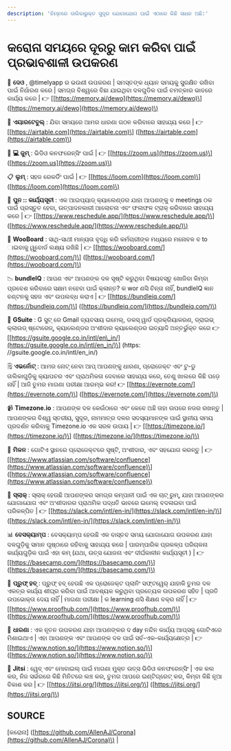 ```yaml
---
description: 'ନିମ୍ନରେ ତାଲିକାଭୁକ୍ତ ସୁଦୂର ଯୋଗାଯୋଗ ପାଇଁ ଏଠାରେ କିଛି ସାଧନ ଅଛି:'
---
```


# କରୋନା ସମୟରେ ଦୂରରୁ କାମ କରିବା ପାଇଁ ପ୍ରଭାବଶାଳୀ ଉପକରଣ



🎯  **ଦେଓ** , @timelyapp ର ଭଉଣୀ ଉପକରଣ \| ସମସ୍ତଙ୍କ ଧ୍ୟାନ ସମୟକୁ ସୁରକ୍ଷିତ ରଖିବା ପାଇଁ ନିର୍ଧାରଣ କରେ \| ସମଗ୍ର ବିଶ୍ୱରେ ବିଛା ଯାଇଥିବା ଦଳଗୁଡିକ ପାଇଁ ଚମତ୍କାର ଭାବରେ କାର୍ଯ୍ୟ କରେ \| 👉 \[[https://memory.ai/dewo](https://memory.ai/dewo)\] \([https://memory.ai/dewo](https://memory.ai/dewo)\)

📃  **ଏୟାରଟେବୁଲ୍** : ଯିବା ସମୟରେ ଆମର ଧାରଣା ଗଠନ କରିବାରେ ସାହାଯ୍ୟ କରେ \| 👉 \[[https://airtable.com](https://airtable.com)\] \([https://airtable.com](https://airtable.com)\)

👩‍  **💻 ଜୁମ୍** : ଭିଡିଓ କନଫରେନ୍ସିଂ ପାଇଁ \| 👉 \[[https://zoom.us](https://zoom.us)\] \([https://zoom.us](https://zoom.us)\)

📋  **ଲୁମ୍** : ସହଜ ରେକର୍ଡିଂ ପାଇଁ \| 👉 \[[https://loom.com](https://loom.com)\] \([https://loom.com](https://loom.com)\)

📅  **ପୁନ :: କାର୍ଯ୍ୟସୂଚୀ** : ଏକ ଆଇପ୍ୟାଡ୍ କ୍ୟାଲେଣ୍ଡର ଯାହା ଆପଣଙ୍କୁ ବ meetings ଠକ ପାଇଁ ପ୍ରସ୍ତୁତ ହେବା, ଉତ୍ପାଦନକାରୀ ଆଲୋଚନା ଏବଂ ଫଳାଫଳ ଟ୍ରାକ୍ କରିବାରେ ସାହାଯ୍ୟ କରେ \| 👉 \[[https://www.reschedule.app/](https://www.reschedule.app/)\] \([https://www.reschedule.app/](https://www.reschedule.app/)\)

📖  **WooBoard** : ସାଥି-ସାଥୀ ମାନ୍ୟତା ବୃଦ୍ଧି କରି କର୍ମଚାରୀଙ୍କ ମଧ୍ୟରେ ମନୋବଳ ବ to ାଇବାକୁ ୱୁବୋର୍ଡ ଲକ୍ଷ୍ୟ ରଖିଛି \| 👉 \[[https://wooboard.com/](https://wooboard.com/)\] \([https://wooboard.com/](https://wooboard.com/)\)

📉  **bundleIQ** : ଆପଣ ଏବଂ ଆପଣଙ୍କ ଦଳ ସୃଷ୍ଟି କରୁଥିବା ବିଷୟବସ୍ତୁ ଖୋଜିବା କିମ୍ବା ପ୍ରବେଶ କରିବାରେ ସକ୍ଷମ ନହେବା ପାଇଁ କ୍ଳାନ୍ତ? କ wor ଣସି ଚିନ୍ତା ନାହିଁ, bundleIQ ଜ୍ଞାନ ବଣ୍ଟନକୁ ସହଜ ଏବଂ ଉପଲବ୍ଧ କରାଏ \| 👉 \[[https://bundleiq.com/](https://bundleiq.com/)\] \([https://bundleiq.com/](https://bundleiq.com/)\)

📑  **GSuite** : G ସୁଟ୍ ରେ Gmail ବ୍ୟବସାୟ ଇମେଲ୍, ଡକସ୍ ୱାର୍ଡ ପ୍ରକ୍ରିୟାକରଣ, ଡ୍ରାଇଭ୍ କ୍ଲାଉଡ୍ ଷ୍ଟୋରେଜ୍, କ୍ୟାଲେଣ୍ଡର ଅଂଶୀଦାର କ୍ୟାଲେଣ୍ଡର ଇତ୍ୟାଦି ଅନ୍ତର୍ଭୁକ୍ତ କରେ 👉 \[[https://gsuite.google.co.in/intl/en\_in/](https://gsuite.google.co.in/intl/en_in/)\] \(https: //gsuite.google.co.in/intl/en\_in/\)

🗒  **ଏଭର୍ନୋଟ୍** : ଆମର ନୋଟ୍ ନେବା ଆପ୍ ଆପଣଙ୍କୁ ଧାରଣା, ପ୍ରୋଜେକ୍ଟ ଏବଂ ଟୁ-ଡୁ ତାଲିକାଗୁଡ଼ିକୁ କ୍ୟାପଚର ଏବଂ ପ୍ରାଥମିକତା ଦେବାରେ ସାହାଯ୍ୟ କରେ, ତେଣୁ ଖାଲରେ କିଛି ପଡ଼େ ନାହିଁ \| ଆଜି ତୁମର ମାଗଣା ପରୀକ୍ଷା ଆରମ୍ଭ କର! 👉 \[[https://evernote.com/](https://evernote.com/)\] \([https://evernote.com/](https://evernote.com/)\)

📹  **Timezone.io** : ଆପଣଙ୍କ ଦଳ କେଉଁଠାରେ ଏବଂ କେବେ ଅଛି ତାହା ଉପରେ ନଜର ରଖନ୍ତୁ \| ଆପଣଙ୍କର ବିଶ୍ୱ ସ୍ତରୀୟ, ସୁଦୂର, ନାମମାତ୍ର ଦଳର ସଦସ୍ୟମାନଙ୍କ ପାଇଁ ସ୍ଥାନୀୟ ସମୟ ପ୍ରଦର୍ଶନ କରିବାକୁ Timezone.io ଏକ ସରଳ ଉପାୟ \| 👉 \[[https://timezone.io/](https://timezone.io/)\] \([https://timezone.io/](https://timezone.io/)\)

📏  **ମିଳନ** : ଗୋଟିଏ ସ୍ଥାନରେ ପ୍ରୋଜେକ୍ଟରେ ସୃଷ୍ଟି, ଅଂଶୀଦାର, ଏବଂ ସହଯୋଗ କରନ୍ତୁ \| 👉 \[[https://www.atlassian.com/software/confluence](https://www.atlassian.com/software/confluence)\] \([https://www.atlassian.com/software/confluence](https://www.atlassian.com/software/confluence)\)

🔗  **ସ୍ଲାକ୍** : ସ୍ଲାକ୍ ହେଉଛି ଆପଣଙ୍କର ସମଗ୍ର କମ୍ପାନୀ ପାଇଁ ଏକ ଚାଟ୍ ରୁମ୍, ଯାହା ଆପଣଙ୍କର ଯୋଗାଯୋଗ ଏବଂ ଅଂଶୀଦାରର ପ୍ରାଥମିକ ପଦ୍ଧତି ଭାବରେ ଇମେଲ୍ ବଦଳାଇବା ପାଇଁ ପରିକଳ୍ପିତ \| 👉 \[[https://slack.com/intl/en-in/](https://slack.com/intl/en-in/)\] \([https://slack.com/intl/en-in/](https://slack.com/intl/en-in/)\)

📊  **ବେସକ୍ୟାମ୍ପ** : ବେସକ୍ୟାମ୍ପ ହେଉଛି ଏକ ବାସ୍ତବ ସମୟ ଯୋଗାଯୋଗ ଉପକରଣ ଯାହା ଦଳଗୁଡ଼ିକୁ ସମାନ ପୃଷ୍ଠାରେ ରହିବାକୁ ସାହାଯ୍ୟ କରେ \| ପାରମ୍ପାରିକ ପ୍ରକଳ୍ପ ପରିଚାଳନା କାର୍ଯ୍ୟଗୁଡ଼ିକ ପାଇଁ ଏହା କମ୍  \(ଯଥା, ଉତ୍ସ ଯୋଜନା ଏବଂ ଦୀର୍ଘକାଳୀନ କାର୍ଯ୍ୟସୂଚୀ \) \| 👉 \[[https://basecamp.com/](https://basecamp.com/)\] \([https://basecamp.com/](https://basecamp.com/)\)

💌  **ପ୍ରୁଫ୍ ହବ୍** : ପ୍ରୁଫ୍ ହବ୍ ହେଉଛି ଏକ ପ୍ରୋଜେକ୍ଟ ପ୍ଲାନିଂ ସଫ୍ଟୱେର୍ ଯାହାକି ତୁମର ଦଳ ଏକତ୍ର କାର୍ଯ୍ୟ ଶୀଘ୍ର କରିବା ପାଇଁ ଆବଶ୍ୟକ କରୁଥିବା ପ୍ରତ୍ୟେକ ଉପକରଣ ସହିତ \| ପ୍ରତି ଉପଭୋକ୍ତା ଦେୟ ନାହିଁ \| ମାଗଣା ପରୀକ୍ଷା \| କ learning ଣସି ଶିକ୍ଷଣ ବକ୍ର ନାହିଁ \| 👉 \[[https://www.proofhub.com/](https://www.proofhub.com/)\] \([https://www.proofhub.com/](https://www.proofhub.com/)\)

📓  **ଧାରଣା** : ଏକ ନୂତନ ଉପକରଣ ଯାହା ଆପଣଙ୍କର ଦ day ନନ୍ଦିନ କାର୍ଯ୍ୟ ଆପ୍ସକୁ ଗୋଟିଏରେ ମିଶାଇଥାଏ \| ଏହା ଆପଣଙ୍କ ଏବଂ ଆପଣଙ୍କ ଦଳ ପାଇଁ ସର୍ବ-ଏକ-କାର୍ଯ୍ୟକ୍ଷେତ୍ର \| 👉 \[[https://www.notion.so/](https://www.notion.so/)\] \([https://www.notion.so/](https://www.notion.so/)\)

🧾  **Jitsi** : ୱେବ୍ ଏବଂ ମୋବାଇଲ୍ ପାଇଁ ମାଗଣା ମୁକ୍ତ ଉତ୍ସ ଭିଡିଓ କନଫରେନ୍ସିଂ \| ଏକ କଲ କର, ନିଜ ସର୍ଭରରେ କିଛି ମିନିଟରେ ଲଞ୍ଚ କର, ତୁମର ଆପରେ ଇଣ୍ଟିଗ୍ରେଟ୍ କର, କିମ୍ବା କିଛି ନୂଆ ବିକାଶ କର \| 👉 \[[https://jitsi.org/](https://jitsi.org/)\] \([https://jitsi.org/](https://jitsi.org/)\)

## SOURCE

\[କରୋନା\] \([https://github.com/AllenAJ/Corona](https://github.com/AllenAJ/Corona)\) \|

